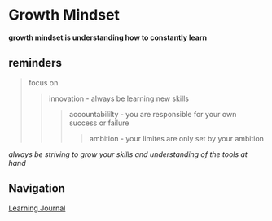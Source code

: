 # Growth Mindset  

**growth mindset is understanding how to constantly learn**

## reminders  
> focus on
>>innovation - always be learning new skills
>>>accountabililty - you are responsible for your own success or failure
>>>>ambition - your limites are only set by your ambition

*always be striving to grow your skills and understanding of the tools at hand*

## Navigation
[Learning Journal](https://gnewsome0408.github.io/demo-projects/learning)
